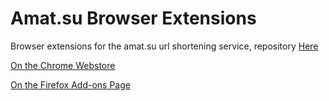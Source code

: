 # Amat.su Browser Extensions
Browser extensions for the amat.su url shortening service, repository [Here](https://github.com/remiscarlet/amat.su)

[On the Chrome Webstore](https://chrome.google.com/webstore/detail/amatsukaze/odbkecihabhaefkjmemojlpkjmgpcgdl)

[On the Firefox Add-ons Page](https://addons.mozilla.org/en-US/firefox/addon/amat-su-kaze/)
